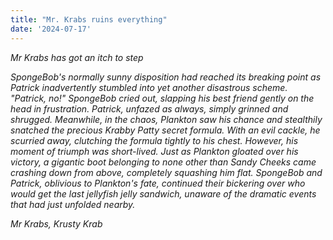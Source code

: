 ```yaml
---
title: "Mr. Krabs ruins everything"
date: '2024-07-17'
---
```


*Mr Krabs has got an itch to step*

*SpongeBob's normally sunny disposition had reached its breaking point as Patrick inadvertently stumbled into yet another disastrous scheme. "Patrick, no!" SpongeBob cried out, slapping his best friend gently on the head in frustration. Patrick, unfazed as always, simply grinned and shrugged. Meanwhile, in the chaos, Plankton saw his chance and stealthily snatched the precious Krabby Patty secret formula. With an evil cackle, he scurried away, clutching the formula tightly to his chest. However, his moment of triumph was short-lived. Just as Plankton gloated over his victory, a gigantic boot belonging to none other than Sandy Cheeks came crashing down from above, completely squashing him flat. SpongeBob and Patrick, oblivious to Plankton's fate, continued their bickering over who would get the last jellyfish jelly sandwich, unaware of the dramatic events that had just unfolded nearby.*

*Mr Krabs, Krusty Krab*